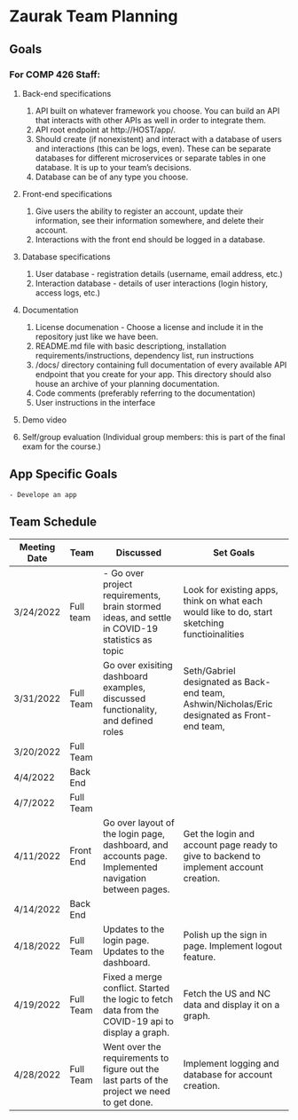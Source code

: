 # Zaurak Team Planning

## Goals
### For COMP 426 Staff:
1. Back-end specifications
    1. API built on whatever framework you choose. You can build an API that interacts with other APIs as well in order to integrate them.
    2. API root endpoint at http://HOST/app/.
    3. Should create (if nonexistent) and interact with a database of users and interactions (this can be logs, even). These can be separate databases for different microservices or separate tables in one database. It is up to your team’s decisions.
    4. Database can be of any type you choose.
2. Front-end specifications
    1. Give users the ability to register an account, update their information, see their information somewhere, and delete their account.
    2. Interactions with the front end should be logged in a database.
3. Database specifications
    1. User database - registration details (username, email address, etc.)
    2. Interaction database - details of user interactions (login history, access logs, etc.)
4. Documentation
    1. License documenation - Choose a license and include it in the repository just like we have been.
    2. README.md file with basic descriptiong, installation requirements/instructions, dependency list, run instructions
    3. /docs/ directory containing full documentation of every available API endpoint that you create for your app. This directory should also house an archive of your planning documentation.
    4. Code comments (preferably referring to the documentation)
    5. User instructions in the interface
5. Demo video

6. Self/group evaluation (Individual group members: this is part of the final exam for the course.)

## App Specific Goals
    - Develope an app

## Team Schedule

| Meeting Date | Team |Discussed| Set Goals|
| ---- | ----------- | --------- | -------| 
| 3/24/2022 | Full team | - Go over project requirements, brain stormed ideas, and settle in COVID-19 statistics as topic | Look for existing apps, think on what each would like to do, start sketching functioinalities|
| 3/31/2022 | Full Team | Go over exisiting dashboard examples, discussed functionality, and defined roles| Seth/Gabriel designated as Back-end team, Ashwin/Nicholas/Eric designated as Front-end team, |
| 3/20/2022 | Full Team | | |
| 4/4/2022  | Back End | | |
| 4/7/2022  | Full Team | | |
| 4/11/2022 | Front End |Go over layout of the login page, dashboard, and accounts page. Implemented navigation between pages.|Get the login and account page ready to give to backend to implement account creation. |
| 4/14/2022 | Back End |  | |
| 4/18/2022 | Full Team|Updates to the login page. Updates to the dashboard. |Polish up the sign in page. Implement logout feature. |
| 4/19/2022 | Full Team|Fixed a merge conflict. Started the logic to fetch data from the COVID-19 api to display a graph. |Fetch the US and NC data and display it on a graph. |
| 4/28/2022 | Full Team|Went over the requirements to figure out the last parts of the project we need to get done.  |Implement logging and database for account creation. |

